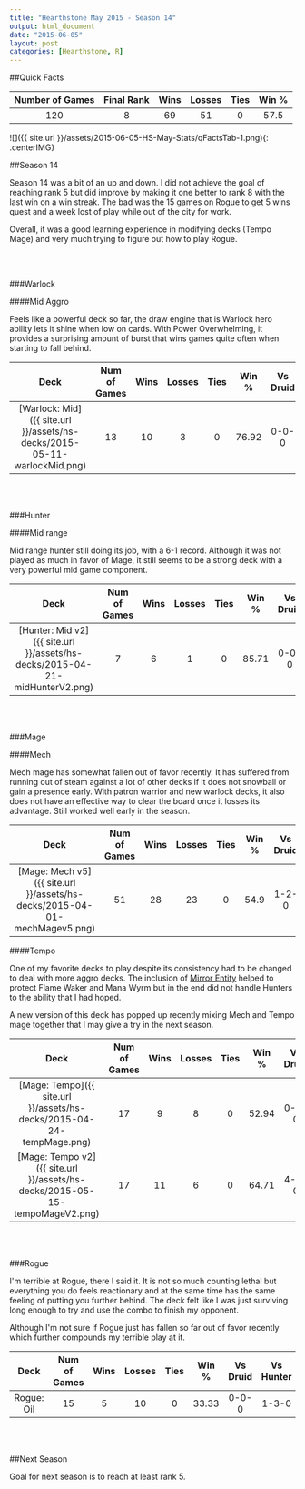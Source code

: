 ```yaml
---
title: "Hearthstone May 2015 - Season 14"
output: html_document
date: "2015-06-05"
layout: post
categories: [Hearthstone, R]
---
```


##Quick Facts

| Number of Games | Final Rank | Wins | Losses | Ties | Win % |
|:---------------:|:----------:|:----:|:------:|:----:|:-----:|
|       120       |     8      |  69  |   51   |  0   | 57.5  |

![]({{ site.url }}/assets/2015-06-05-HS-May-Stats/qFactsTab-1.png){: .centerIMG}

##Season 14

Season 14 was a bit of an up and down.  I did not achieve the goal of reaching rank 5 but did improve by making it one better to rank 8 with the last win on a win streak.  The bad was the 15 games on Rogue to get 5 wins quest and a week lost of play while out of the city for work.

Overall, it was a good learning experience in modifying decks (Tempo Mage) and very much trying to figure out how to play Rogue.

<br><br>

###Warlock

####Mid Aggro

Feels like a powerful deck so far, the draw engine that is Warlock hero ability lets it shine when low on cards.  With Power Overwhelming, it provides a surprising amount of burst that wins games quite often when starting to fall behind.


|     Deck     | Num of Games | Wins | Losses | Ties | Win % | Vs Druid | Vs Hunter | Vs Mage | Vs Paladin | Vs Priest | Vs Rogue | Vs Shaman | Vs Warlock | Vs Warrior |
|:------------:|:------------:|:----:|:------:|:----:|:-----:|:--------:|:---------:|:-------:|:----------:|:---------:|:--------:|:---------:|:----------:|:----------:|
| [Warlock: Mid]({{ site.url }}/assets/hs-decks/2015-05-11-warlockMid.png) |      13      |  10  |   3    |  0   | 76.92 |  0-0-0   |   2-0-0   |  2-0-0  |   0-0-0    |   0-0-0   |  0-0-0   |   0-0-0   |   2-1-0    |   4-2-0    |

<br><br>

###Hunter

####Mid range


Mid range hunter still doing its job, with a 6-1 record.  Although it was not played as much in favor of Mage, it still seems to be a strong deck with a very powerful mid game component.


|      Deck      | Num of Games | Wins | Losses | Ties | Win % | Vs Druid | Vs Hunter | Vs Mage | Vs Paladin | Vs Priest | Vs Rogue | Vs Shaman | Vs Warlock | Vs Warrior |
|:--------------:|:------------:|:----:|:------:|:----:|:-----:|:--------:|:---------:|:-------:|:----------:|:---------:|:--------:|:---------:|:----------:|:----------:|
| [Hunter: Mid v2]({{ site.url }}/assets/hs-decks/2015-04-21-midHunterV2.png) |      7       |  6   |   1    |  0   | 85.71 |  0-0-0   |   0-0-0   |  1-0-0  |   1-0-0    |   0-0-0   |  1-0-0   |   1-1-0   |   1-0-0    |   1-0-0    |

<br><br>

###Mage

####Mech

Mech mage has somewhat fallen out of favor recently.  It has suffered from running out of steam against a lot of other decks if it does not snowball or gain a presence early.  With patron warrior and new warlock decks, it also does not have an effective way to clear the board once it losses its advantage.  Still worked well early in the season.


|     Deck      | Num of Games | Wins | Losses | Ties | Win % | Vs Druid | Vs Hunter | Vs Mage | Vs Paladin | Vs Priest | Vs Rogue | Vs Shaman | Vs Warlock | Vs Warrior |
|:-------------:|:------------:|:----:|:------:|:----:|:-----:|:--------:|:---------:|:-------:|:----------:|:---------:|:--------:|:---------:|:----------:|:----------:|
| [Mage: Mech v5]({{ site.url }}/assets/hs-decks/2015-04-01-mechMagev5.png) |      51      |  28  |   23   |  0   | 54.9  |  1-2-0   |   3-3-0   | 11-4-0  |   5-3-0    |   2-4-0   |  2-1-0   |   1-2-0   |   2-3-0    |   1-1-0    |

####Tempo

One of my favorite decks to play despite its consistency had to be changed to deal with more aggro decks.  The inclusion of [Mirror Entity](http://hearthstone.gamepedia.com/Mirror_Image) helped to protect Flame Waker and Mana Wyrm but in the end did not handle Hunters to the ability that I had hoped.

A new version of this deck has popped up recently mixing Mech and Tempo mage together that I may give a try in the next season.


|      Deck      | Num of Games | Wins | Losses | Ties | Win % | Vs Druid | Vs Hunter | Vs Mage | Vs Paladin | Vs Priest | Vs Rogue | Vs Shaman | Vs Warlock | Vs Warrior |
|:--------------:|:------------:|:----:|:------:|:----:|:-----:|:--------:|:---------:|:-------:|:----------:|:---------:|:--------:|:---------:|:----------:|:----------:|
|  [Mage: Tempo]({{ site.url }}/assets/hs-decks/2015-04-24-tempMage.png)   |      17      |  9   |   8    |  0   | 52.94 |  0-1-0   |   1-0-0   |  1-1-0  |   2-1-0    |   1-0-0   |  2-0-0   |   0-1-0   |   0-2-0    |   2-2-0    |
| [Mage: Tempo v2]({{ site.url }}/assets/hs-decks/2015-05-15-tempoMageV2.png) |      17      |  11  |   6    |  0   | 64.71 |  4-0-0   |   0-3-0   |  2-2-0  |   0-0-0    |   0-0-0   |  0-0-0   |   2-0-0   |   3-0-0    |   0-1-0    |

<br><br>

###Rogue

I'm terrible at Rogue, there I said it.  It is not so much counting lethal but everything you do feels reactionary and at the same time has the same feeling of putting you further behind.  The deck felt like I was just surviving long enough to try and use the combo to finish my opponent.  

Although I'm not sure if Rogue just has fallen so far out of favor recently which further compounds my terrible play at it. 


|    Deck    | Num of Games | Wins | Losses | Ties | Win % | Vs Druid | Vs Hunter | Vs Mage | Vs Paladin | Vs Priest | Vs Rogue | Vs Shaman | Vs Warlock | Vs Warrior |
|:----------:|:------------:|:----:|:------:|:----:|:-----:|:--------:|:---------:|:-------:|:----------:|:---------:|:--------:|:---------:|:----------:|:----------:|
| Rogue: Oil |      15      |  5   |   10   |  0   | 33.33 |  0-0-0   |   1-3-0   |  1-3-0  |   0-0-0    |   0-0-0   |  1-2-0   |   0-0-0   |   1-2-0    |   1-0-0    |

<br><br>

##Next Season

Goal for next season is to reach at least rank 5.  
